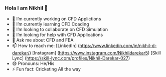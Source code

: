 ### Hola I am Nikhil 👋


- 🔭 I’m currently working on CFD Applictions
- 🌱 I’m currently learning CFD Coading
- 👯 I’m looking to collaborate on CFD Simulation
- 🤔 I’m looking for help with CFD Applications
- 💬 Ask me about CFD and FEA
- 📫 How to reach me: [LinkedIn] (https://www.linkedin.com/in/nikhil-d-darekar/)
                      [Instagram] (https://www.instagram.com/Nikhildarekar5)
                      [Skill Lync] (https://skill-lync.com/profiles/Nikhil-Darekar-027)
- 😄 Pronouns: He/His
- ⚡ Fun fact: Cricketing All the way


